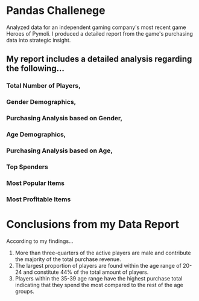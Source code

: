# Pandas Challenege
Analyzed data for an independent gaming company's most recent game Heroes of Pymoli. I produced a detailed report from the game's purchasing data into strategic insight.  

## My report includes a detailed analysis regarding the following...

### Total Number of Players,

### Gender Demographics,

### Purchasing Analysis based on Gender,

### Age Demographics,

### Purchasing Analysis based on Age, 

### Top Spenders

### Most Popular Items

### Most Profitable Items


  # Conclusions from my Data Report 
  
According to my findings...

1. More than three-quarters of the active players are male and contribute the majority of the total purchase revenue. 
2. The largest proportion of players are found within the age range of 20-24 and constitute 44% of the total amount of players. 
3. Players within the 35-39 age range have the highest purchase total indicating that they spend the most compared to the rest of the age groups. 





